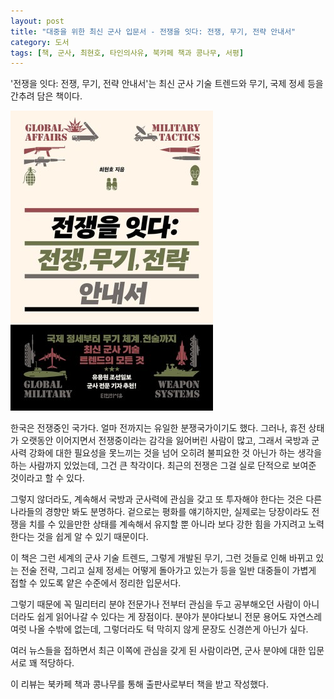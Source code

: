 ```yaml
---
layout: post
title: "대중을 위한 최신 군사 입문서 - 전쟁을 잇다: 전쟁, 무기, 전략 안내서"
category: 도서
tags: [책, 군사, 최현호, 타인의사유, 북카페 책과 콩나무, 서평]
---
```


'전쟁을 잇다: 전쟁, 무기, 전략 안내서'는
최신 군사 기술 트렌드와 무기, 국제 정세 등을 간추려 담은 책이다.

![표지](/images/book/continue-war-book-h480.jpg)

한국은 전쟁중인 국가다.
얼마 전까지는 유일한 분쟁국가이기도 했다.
그러나, 휴전 상태가 오랫동안 이어지면서
전쟁중이라는 감각을 잃어버린 사람이 많고,
그래서 국방과 군사력 강화에 대한 필요성을 못느끼는 것을 넘어
오히려 불피요한 것 아닌가 하는 생각을 하는 사람까지 있었는데,
그건 큰 착각이다.
최근의 전쟁은 그걸 실로 단적으로 보여준 것이라고 할 수 있다.

그렇지 않더라도,
계속해서 국방과 군사력에 관심을 갖고 또 투자해야 한다는 것은
다른 나라들의 경향만 봐도 분명하다.
겉으로는 평화를 얘기하지만,
실제로는 당장이라도 전쟁을 치를 수 있을만한 상태를 계속해서 유지할 뿐 아니라
보다 강한 힘을 가지려고 노력한다는 것을 쉽게 알 수 있기 때문이다.

이 책은 그런 세계의 군사 기술 트렌드,
그렇게 개발된 무기,
그런 것들로 인해 바뀌고 있는 전술 전략,
그리고 실제 정세는 어떻게 돌아가고 있는가 등을
일반 대중들이 가볍게 접할 수 있도록 얕은 수준에서 정리한 입문서다.

그렇기 때문에 꼭 밀리터리 분야 전문가나 전부터 관심을 두고 공부해오던 사람이 아니더라도
쉽게 읽어나갈 수 있다는 게 장점이다.
분야가 분야다보니 전문 용어도 자연스레 여럿 나올 수밖에 없는데,
그렇더라도 턱 막히지 않게 문장도 신경쓴게 아닌가 싶다.

여러 뉴스들을 접하면서 최근 이쪽에 관심을 갖게 된 사람이라면,
군사 분야에 대한 입문서로 꽤 적당하다.



<div class="im im-info">
이 리뷰는 북카페 책과 콩나무를 통해 출판사로부터 책을 받고 작성했다.
</div>
